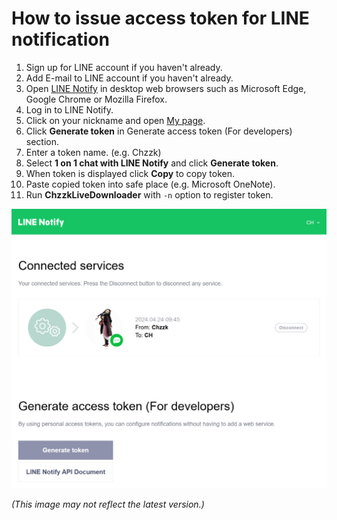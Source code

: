 # How to issue access token for LINE notification

1. Sign up for LINE account if you haven't already.
2. Add E-mail to LINE account if you haven't already.
3. Open [LINE Notify](https://notify-bot.line.me/) in desktop web browsers such as Microsoft Edge, Google Chrome or Mozilla Firefox.
4. Log in to LINE Notify.
5. Click on your nickname and open [My page](https://notify-bot.line.me/my/).
6. Click **Generate token** in Generate access token (For developers) section.
7. Enter a token name. (e.g. Chzzk)
8. Select **1 on 1 chat with LINE Notify** and click **Generate token**.
9. When token is displayed click **Copy** to copy token.
10. Paste copied token into safe place (e.g. Microsoft OneNote).
11. Run **ChzzkLiveDownloader** with `-n` option to register token.

![LINE Notify](./img/notify.png)

_(This image may not reflect the latest version.)_
